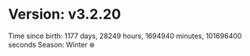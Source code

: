 # Version: v3.2.20
Time since birth: 1177 days, 28249 hours, 1694940 minutes, 101696400 seconds
Season: Winter ❄️
